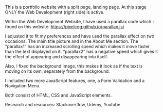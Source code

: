 This is a portfolio website with a split page, landing page. At this stage ONLY the Web Development (right side) is active. 
 

Within the Web Development Website, I have used a parallax code which I found on this website:  https://pixelcog.github.io/parallax.js/ 

I adjusted it to fit my preferences and have used the parallax effect on two occasions. The main title picture and in the About Me section. The “parallax1” has an increased scrolling speed which makes it move faster than the text displayed on it. “parallax2” has a negative speed which gives it the effect of appearing and disappearing into itself.  

Also, I fixed the background image, this makes it look as if the text is moving on its own, separately from the background.  


I included two more JavaScript features, one, a Form Validation and a Navigation Menu. 

Both consist of HTML, CSS and JavaScript elements. 


Research and resources: Stackoverflow, Udemy, Youtube 